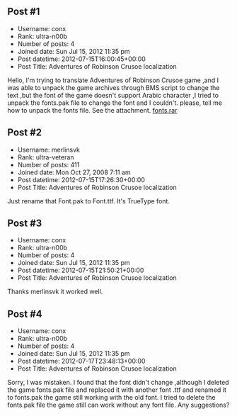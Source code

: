 ## Post #1
- Username: conx
- Rank: ultra-n00b
- Number of posts: 4
- Joined date: Sun Jul 15, 2012 11:35 pm
- Post datetime: 2012-07-15T16:00:45+00:00
- Post Title: Adventures of Robinson Crusoe localization

Hello,
I'm trying to translate Adventures of Robinson Crusoe game ,and I was able to unpack the game archives through BMS script to change the text ,but the font of the game doesn't support Arabic character ,I tried to unpack the fonts.pak file to change the font and I couldn't.
please, tell me how to unpack the fonts file.
See the attachment.
[fonts.rar](https://xentaxbackup.github.io/file/5576_fonts.rar)
## Post #2
- Username: merlinsvk
- Rank: ultra-veteran
- Number of posts: 411
- Joined date: Mon Oct 27, 2008 7:11 am
- Post datetime: 2012-07-15T17:26:30+00:00
- Post Title: Adventures of Robinson Crusoe localization

Just rename that Font.pak to Font.ttf. It's TrueType font.
## Post #3
- Username: conx
- Rank: ultra-n00b
- Number of posts: 4
- Joined date: Sun Jul 15, 2012 11:35 pm
- Post datetime: 2012-07-15T21:50:21+00:00
- Post Title: Adventures of Robinson Crusoe localization

Thanks merlinsvk it worked well.
## Post #4
- Username: conx
- Rank: ultra-n00b
- Number of posts: 4
- Joined date: Sun Jul 15, 2012 11:35 pm
- Post datetime: 2012-07-17T23:48:13+00:00
- Post Title: Adventures of Robinson Crusoe localization

Sorry, I was mistaken.   I found that the font didn't change ,although I deleted the game fonts.pak file and replaced it with another font .ttf and renamed it to fonts.pak the game still working with the old font. I tried to delete the fonts.pak file the game still can work without any font file. Any suggestions?
